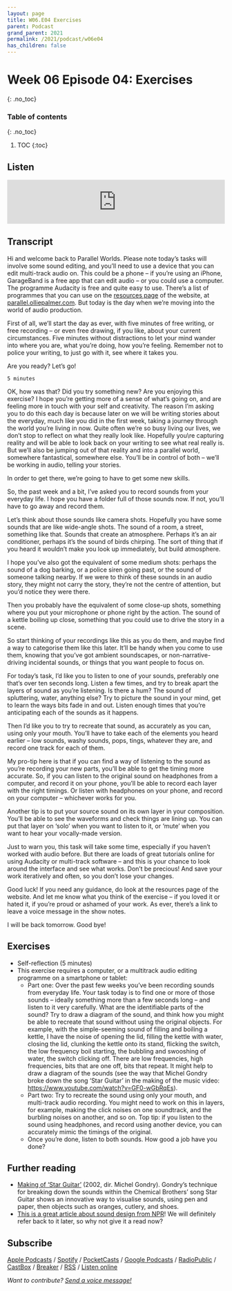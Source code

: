 ```yaml
---
layout: page
title: W06.E04 Exercises
parent: Podcast
grand_parent: 2021
permalink: /2021/podcast/w06e04
has_children: false
---
```



# Week 06 Episode 04: Exercises
{: .no_toc}

### Table of contents
{: .no_toc}

1. TOC
{:toc}


## Listen

<iframe src="https://anchor.fm/olliepalmer/embed/episodes/2021-W6-E4-Action-eun36p" height="102px" width="100%" frameborder="0" scrolling="no"></iframe>

## Transcript

Hi and welcome back to Parallel Worlds. Please note today’s tasks will involve some sound editing, and you’ll need to use a device that you can edit multi-track audio on. This could be a phone – if you’re using an iPhone, GarageBand is a free app that can edit audio – or you could use a computer. The programme Audacity is free and quite easy to use. There’s a list of programmes that you can use on the [resources page](/resources) of the website, at [parallel.olliepalmer.com](/resources). But today is the day when we’re moving into the world of audio production.

First of all, we’ll start the day as ever, with five minutes of free writing, or free recording – or even free drawing, if you like, about your current circumstances. Five minutes without distractions to let your mind wander into where you are, what you’re doing, how you’re feeling. Remember not to police your writing, to just go with it, see where it takes you.

Are you ready? Let’s go!

```
5 minutes
```

OK, how was that? Did you try something new? Are you enjoying this exercise? I hope you’re getting more of a sense of what’s going on, and are feeling more in touch with your self and creativity. The reason I’m asking you to do this each day is because later on we will be writing stories about the everyday, much like you did in the first week, taking a journey through the world you’re living in now. Quite often we’re so busy living our lives, we don’t stop to reflect on what they really look like. Hopefully you\re capturing reality and will be able to look back on your writing to see what real really is. But we’ll also be jumping out of that reality and into a parallel world, somewhere fantastical, somewhere else. You’ll be in control of both – we’ll be working in audio, telling your stories.

In order to get there, we’re going to have to get some new skills.

So, the past week and a bit, I’ve asked you to record sounds from your everyday life. I hope you have a folder full of those sounds now. If not, you’ll have to go away and record them.

Let’s think about those sounds like camera shots. Hopefully you have some sounds that are like wide-angle shots. The sound of a room, a street, something like that. Sounds that create an atmosphere. Perhaps it’s an air conditioner, perhaps it’s the sound of birds chirping. The sort of thing that if you heard it wouldn’t make you look up immediately, but build atmosphere.

I hope you’ve also got the equivalent of some medium shots: perhaps the sound of a dog barking, or a police siren going past, or the sound of someone talking nearby. If we were to think of these sounds in an audio story, they might not carry the story, they’re not the centre of attention, but you’d notice they were there.

Then you probably have the equivalent of some close-up shots, something where you put your microphone or phone right by the action. The sound of a kettle boiling up close, something that you could use to drive the story in a scene.

So start thinking of your recordings like this as you do them, and maybe find a way to categorise them like this later. It’ll be handy when you come to use them, knowing that you’ve got ambient soundscapes, or non-narrative-driving incidental sounds, or things that you want people to focus on.

For today’s task, I’d like you to listen to one of your sounds, preferably one that’s over ten seconds long. Listen a few times, and try to break apart the layers of sound as you’re listening. Is there a hum? The sound of spluttering, water, anything else? Try to picture the sound in your mind, get to learn the ways bits fade in and out. Listen enough times that you’re anticipating each of the sounds as it happens.

Then I’d like you to try to recreate that sound, as accurately as you can, using only your mouth. You’ll have to take each of the elements you heard earlier – low sounds, washy sounds, pops, tings, whatever they are, and record one track for each of them.

My pro-tip here is that if you can find a way of listening to the sound as you’re recording your new parts, you’ll be able to get the timing more accurate. So, if you can listen to the original sound on headphones from a computer, and record it on your phone, you’ll be able to record each layer with the right timings. Or listen with headphones on your phone, and record on your computer – whichever works for you.

Another tip is to put your source sound on its own layer in your composition. You’ll be able to see the waveforms and check things are lining up. You can put that layer on ‘solo’ when you want to listen to it, or ‘mute’ when you want to hear your vocally-made version.

Just to warn you, this task will take some time, especially if you haven’t worked with audio before. But there are loads of great tutorials online for using Audacity or multi-track software – and this is your chance to look around the interface and see what works. Don’t be precious! And save your work iteratively and often, so you don’t lose your changes.

Good luck! If you need any guidance, do look at the resources page of the website. And let me know what you think of the exercise – if you loved it or hated it, if you’re proud or ashamed of your work. As ever, there’s a link to leave a voice message in the show notes.

I will be back tomorrow. Good bye!



## Exercises

- Self-reflection (5 minutes)
- This exercise requires a computer, or a multitrack audio editing programme on a smartphone or tablet:
  - Part one: Over the past few weeks you’ve been recording sounds from everyday life. Your task today is to find one or more of those sounds – ideally something more than a few seconds long – and listen to it very carefully. What are the identifiable parts of the sound? Try to draw a diagram of the sound, and think how you might be able to recreate that sound without using the original objects. For example, with the simple-seeming sound of filling and boiling a kettle, I have the noise of opening the lid, filling the kettle with water, closing the lid, clunking the kettle onto its stand, flicking the switch, the low frequency boil starting, the bubbling and swooshing of water, the switch clicking off. There are low frequencies, high frequencies, bits that are one off, bits that repeat. It might help to draw a diagram of the sounds (see the way that Michel Gondry broke down the song ‘Star Guitar’ in the making of the music video: https://www.youtube.com/watch?v=GF0-wGbRqEs).
  - Part two: Try to recreate the sound using only your mouth, and multi-track audio recording. You might need to work on this in layers, for example, making the click noises on one soundtrack, and the burbling noises on another, and so on. Top tip: if you listen to the sound using headphones, and record using another device, you can accurately mimic the timings of the original.
  - Once you’re done, listen to both sounds. How good a job have you done?

## Further reading
- [Making of ‘Star Guitar’](https://www.youtube.com/watch?v=GF0-wGbRqEs) (2002, dir. Michel Gondry). Gondry’s technique for breaking down the sounds within the Chemical Brothers’ song Star Guitar shows an innovative way to visualise sounds, using pen and paper, then objects such as oranges, cutlery, and shoes.
- [This is a great article about sound design from NPR](https://training.npr.org/2017/12/06/the-journey-from-print-to-radio-storytelling-a-guide-for-navigating-a-new-landscape/)! We will definitely refer back to it later, so why not give it a read now?


## Subscribe

[Apple Podcasts](https://podcasts.apple.com/gb/podcast/parallel-worlds/id1504529134) / [Spotify](https://open.spotify.com/show/3L3RhKaoqQZoU9fIcLuZjz) / [PocketCasts](https://pca.st/ha20534r) / [Google Podcasts](https://www.google.com/podcasts?feed=aHR0cHM6Ly9hbmNob3IuZm0vcy8xODg0YjAwOC9wb2RjYXN0L3Jzcw%3D%3D) / [RadioPublic](https://radiopublic.com/parallel-worlds-WzVy1K) / [CastBox](https://castbox.fm/channel/id2710471?utm_source=podcaster&utm_medium=dlink&utm_campaign=c_2710471&utm_content=Parallel%20Worlds-CastBox_FM) / [Breaker](https://www.breaker.audio/parallel-worlds) / [RSS](https://anchor.fm/s/1884b008/podcast/rss) / [Listen online](https://anchor.fm/olliepalmer)

_Want to contribute? [Send a voice message!](https://anchor.fm/olliepalmer/message)_
